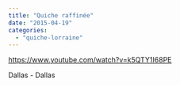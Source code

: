 ```yaml
---
title: "Quiche raffinée"
date: "2015-04-19"
categories: 
  - "quiche-lorraine"
---
```


https://www.youtube.com/watch?v=k5QTY1I68PE

Dallas - Dallas
